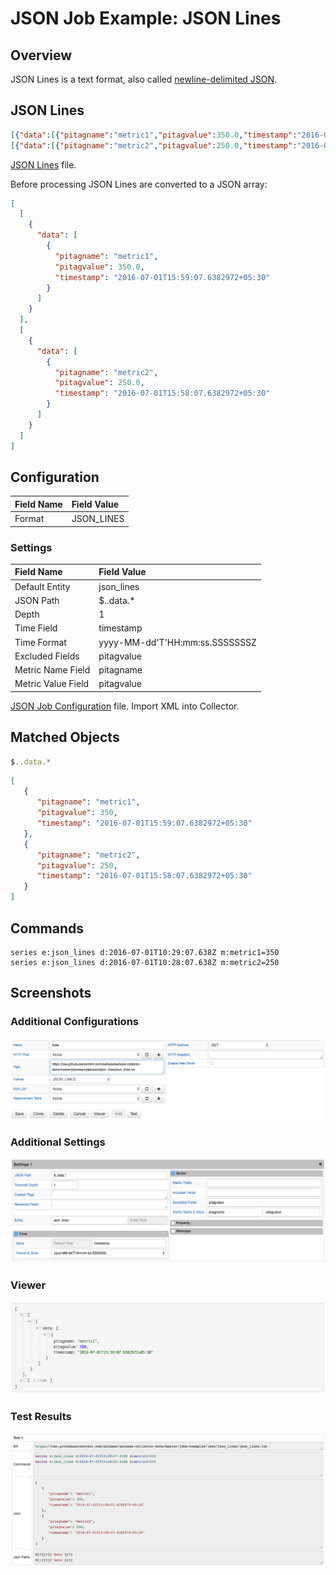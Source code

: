 # JSON Job Example: JSON Lines

## Overview

JSON Lines is a text format, also called [newline-delimited JSON](http://jsonlines.org/).

## JSON Lines

```json
[{"data":[{"pitagname":"metric1","pitagvalue":350.0,"timestamp":"2016-07-01T15:59:07.6382972+05:30"}]}]
[{"data":[{"pitagname":"metric2","pitagvalue":250.0,"timestamp":"2016-07-01T15:58:07.6382972+05:30"}]}]
```

[JSON Lines](json_lines.txt) file.

Before processing JSON Lines are converted to a JSON array:

```json
[
  [
    {
      "data": [
        {
          "pitagname": "metric1",
          "pitagvalue": 350.0,
          "timestamp": "2016-07-01T15:59:07.6382972+05:30"
        }
      ]
    }
  ],
  [
    {
      "data": [
        {
          "pitagname": "metric2",
          "pitagvalue": 250.0,
          "timestamp": "2016-07-01T15:58:07.6382972+05:30"
        }
      ]
    }
  ]
]
```

## Configuration

Field Name | Field Value
:--------- | :----------
Format     | JSON_LINES

### Settings

Field Name         | Field Value
:----------------- | :----------
Default Entity     | json_lines
JSON Path          | $..data.*
Depth              | 1
Time Field         | timestamp
Time Format        | yyyy-MM-dd'T'HH:mm:ss.SSSSSSSZ
Excluded Fields    | pitagvalue
Metric Name Field  | pitagname
Metric Value Field | pitagvalue

[JSON Job Configuration](json_job_configuration.xml) file. Import XML into Collector.

## Matched Objects

```javascript
$..data.*
```

```json
[
   {
      "pitagname": "metric1",
      "pitagvalue": 350,
      "timestamp": "2016-07-01T15:59:07.6382972+05:30"
   },
   {
      "pitagname": "metric2",
      "pitagvalue": 250,
      "timestamp": "2016-07-01T15:58:07.6382972+05:30"
   }
]
```

## Commands

```ls
series e:json_lines d:2016-07-01T10:29:07.638Z m:metric1=350
series e:json_lines d:2016-07-01T10:28:07.638Z m:metric2=250
```

## Screenshots

### Additional Configurations

![](./images/configuration.png)

### Additional Settings

![](./images/settings.png)

### Viewer

![](./images/viewer.png)

### Test Results

![](./images/test_results.png)
